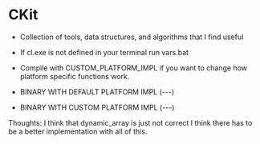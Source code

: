 # CKit

- Collection of tools, data structures, and algorithms that I find useful
- If cl.exe is not defined in your terminal run vars.bat
- Compile with CUSTOM_PLATFORM_IMPL if you want to change how platform specific functions work.

- BINARY WITH DEFAULT PLATFORM IMPL (---)
- BINARY WITH CUSTOM PLATFORM IMPL (---)

Thoughts:
I think that dynamic_array is just not correct I think there has to be a better implementation with all of this.
